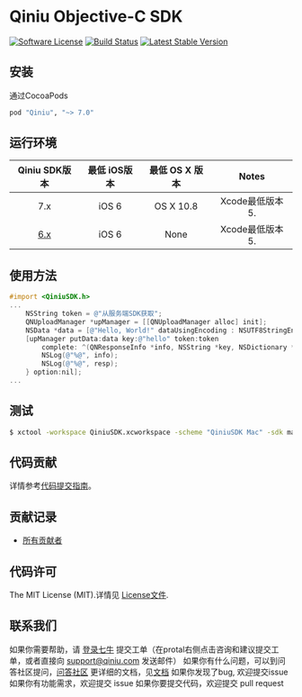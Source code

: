 # Qiniu Objective-C SDK
[![Software License](https://img.shields.io/badge/license-MIT-brightgreen.svg)](LICENSE.md)
[![Build Status](https://travis-ci.org/qiniu/objc-sdk.svg?branch=master)](https://travis-ci.org/qiniu/objc-sdk)
[![Latest Stable Version](https://badge.fury.io/co/Qiniu.png)](https://github.com/qiniu/objc-sdk/releases)

## 安装

通过CocoaPods

```ruby
pod "Qiniu", "~> 7.0"
```

## 运行环境

| Qiniu SDK版本 | 最低 iOS版本   | 最低 OS X 版本  |                                   Notes                                   |
|:--------------------:|:---------------------------:|:----------------------------:|:-------------------------------------------------------------------------:|
|          7.x         |            iOS 6            |           OS X 10.8          | Xcode最低版本 5.  |
|          [6.x](https://github.com/qiniu/ios-sdk)         |            iOS 6            |         None        |Xcode最低版本 5. |


## 使用方法

```objective-c
#import <QiniuSDK.h>
...
    NSString token = @"从服务端SDK获取";
    QNUploadManager *upManager = [[QNUploadManager alloc] init];
    NSData *data = [@"Hello, World!" dataUsingEncoding : NSUTF8StringEncoding];
    [upManager putData:data key:@"hello" token:token
        complete: ^(QNResponseInfo *info, NSString *key, NSDictionary *resp) {
        NSLog(@"%@", info);
        NSLog(@"%@", resp);
    } option:nil];
...
```


## 测试

``` bash
$ xctool -workspace QiniuSDK.xcworkspace -scheme "QiniuSDK Mac" -sdk macosx -configuration Release test -test-sdk macosx
```


## 代码贡献

详情参考[代码提交指南](https://github.com/qiniu/objc-sdk/blob/master/CONTRIBUTING.md)。

## 贡献记录

- [所有贡献者](https://github.com/qiniu/objc-sdk/contributors)


## 代码许可

The MIT License (MIT).详情见 [License文件](https://github.com/qiniu/objc-sdk/blob/master/LICENSE).


## 联系我们
如果你需要帮助，请 [登录七牛](https://portal.qiniu.com/signin) 提交工单（在protal右侧点击咨询和建议提交工单，或者直接向 support@qiniu.com 发送邮件）
如果你有什么问题，可以到问答社区提问，[问答社区](http://segmentfault.com/qiniu)
更详细的文档，见[文档](http://developer.qiniu.com/)
如果你发现了bug, 欢迎提交issue
如果你有功能需求，欢迎提交 issue
如果你要提交代码，欢迎提交 pull  request

